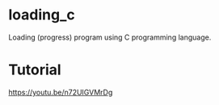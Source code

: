 # loading_c
Loading (progress) program using C programming language.

# Tutorial
https://youtu.be/n72UIGVMrDg

